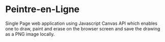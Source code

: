 # Peintre-en-Ligne
Single Page web application using Javascript Canvas API which enables one to draw, paint and erase on the browser screen and save the drawing as a PNG image locally.
